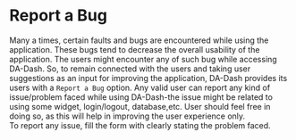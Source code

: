 # Report a Bug
Many a times, certain faults and bugs are encountered while using the application. These bugs tend to decrease the overall usability of the application. The users might encounter any of such bug while accessing DA-Dash. So, to remain connected with the users and taking user suggestions as an input for improving the application, DA-Dash provides its users with a `Report a Bug` option. Any valid user can report any kind of issue/problem faced while using DA-Dash-the issue might be related to using some widget, login/logout, database,etc. User should feel free in doing so, as this will help in improving the user experience only.<br/>
To report any issue, fill the form with clearly stating the problem faced.
